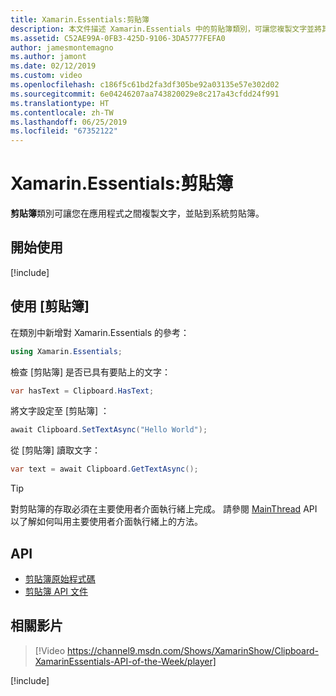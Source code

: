 ```yaml
---
title: Xamarin.Essentials:剪貼簿
description: 本文件描述 Xamarin.Essentials 中的剪貼簿類別，可讓您複製文字並將其貼至應用程式之間的系統剪貼簿。
ms.assetid: C52AE99A-0FB3-425D-9106-3DA5777FEFA0
author: jamesmontemagno
ms.author: jamont
ms.date: 02/12/2019
ms.custom: video
ms.openlocfilehash: c186f5c61bd2fa3df305be92a03135e57e302d02
ms.sourcegitcommit: 6e04246207aa743820029e8c217a43cfdd24f991
ms.translationtype: HT
ms.contentlocale: zh-TW
ms.lasthandoff: 06/25/2019
ms.locfileid: "67352122"
---
```

# <a name="xamarinessentials-clipboard"></a>Xamarin.Essentials:剪貼簿

**剪貼簿**類別可讓您在應用程式之間複製文字，並貼到系統剪貼簿。

## <a name="get-started"></a>開始使用

[!include[](~/essentials/includes/get-started.md)]

## <a name="using-clipboard"></a>使用 [剪貼簿]

在類別中新增對 Xamarin.Essentials 的參考：

```csharp
using Xamarin.Essentials;
```

檢查 [剪貼簿]  是否已具有要貼上的文字：

```csharp
var hasText = Clipboard.HasText;
```

將文字設定至 [剪貼簿]  ：

```csharp
await Clipboard.SetTextAsync("Hello World");
```

從 [剪貼簿]  讀取文字：

```csharp
var text = await Clipboard.GetTextAsync();
```

> [!TIP]
> 對剪貼簿的存取必須在主要使用者介面執行緒上完成。 請參閱 [MainThread](~/essentials/main-thread.md) API 以了解如何叫用主要使用者介面執行緒上的方法。

## <a name="api"></a>API

- [剪貼簿原始程式碼](https://github.com/xamarin/Essentials/tree/master/Xamarin.Essentials/Clipboard)
- [剪貼簿 API 文件](xref:Xamarin.Essentials.Clipboard)

## <a name="related-video"></a>相關影片

> [!Video https://channel9.msdn.com/Shows/XamarinShow/Clipboard-XamarinEssentials-API-of-the-Week/player]

[!include[](~/essentials/includes/xamarin-show-essentials.md)]
